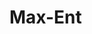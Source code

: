 # Max-Ent

<!---[![Build Status](https://travis-ci.com/blester125/max-ent.svg?branch=master)](https://travis-ci.com/blester125/max-ent)--->
